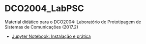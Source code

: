 # DCO2004_LabPSC
Material didático para o DCO2004: Laboratório de Prototipagem de Sistemas de Comunicações (2017.2)

* [Jupyter Notebook: Instalação e prática](https://nbviewer.jupyter.org/github/jmarcoscosta/python-gppcom/blob/master/handson01_python.ipynb)
